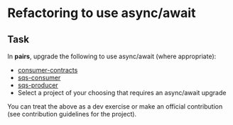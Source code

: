 # Refactoring to use async/await

## Task

In **pairs**, upgrade the following to use async/await (where appropriate):

* [consumer-contracts](https://github.com/bbc/consumer-contracts)
* [sqs-consumer](https://github.com/bbc/sqs-consumer)
* [sqs-producer](https://github.com/bbc/sqs-producer)
* Select a project of your choosing that requires an async/await upgrade 

You can treat the above as a dev exercise or make an official contribution (see contribution guidelines for the project).
